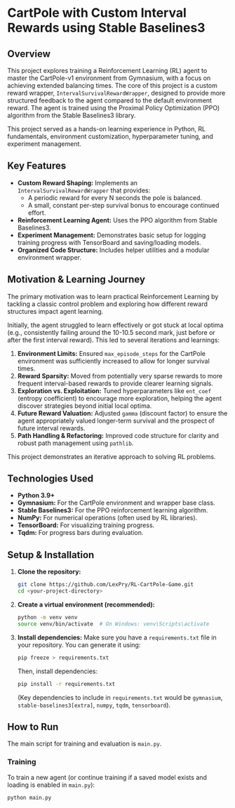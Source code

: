 # CartPole with Custom Interval Rewards using Stable Baselines3

## Overview

This project explores training a Reinforcement Learning (RL) agent to master the CartPole-v1 environment from Gymnasium, with a focus on achieving extended balancing times. The core of this project is a custom reward wrapper, `IntervalSurvivalRewardWrapper`, designed to provide more structured feedback to the agent compared to the default environment reward. The agent is trained using the Proximal Policy Optimization (PPO) algorithm from the Stable Baselines3 library.

This project served as a hands-on learning experience in Python, RL fundamentals, environment customization, hyperparameter tuning, and experiment management.

## Key Features

* **Custom Reward Shaping:** Implements an `IntervalSurvivalRewardWrapper` that provides:
    * A periodic reward for every N seconds the pole is balanced.
    * A small, constant per-step survival bonus to encourage continued effort.
* **Reinforcement Learning Agent:** Uses the PPO algorithm from Stable Baselines3.
* **Experiment Management:** Demonstrates basic setup for logging training progress with TensorBoard and saving/loading models.
* **Organized Code Structure:** Includes helper utilities and a modular environment wrapper.

## Motivation & Learning Journey

The primary motivation was to learn practical Reinforcement Learning by tackling a classic control problem and exploring how different reward structures impact agent learning.

Initially, the agent struggled to learn effectively or got stuck at local optima (e.g., consistently failing around the 10-10.5 second mark, just before or after the first interval reward). This led to several iterations and learnings:

1.  **Environment Limits:** Ensured `max_episode_steps` for the CartPole environment was sufficiently increased to allow for longer survival times.
2.  **Reward Sparsity:** Moved from potentially very sparse rewards to more frequent interval-based rewards to provide clearer learning signals.
3.  **Exploration vs. Exploitation:** Tuned hyperparameters like `ent_coef` (entropy coefficient) to encourage more exploration, helping the agent discover strategies beyond initial local optima.
4.  **Future Reward Valuation:** Adjusted `gamma` (discount factor) to ensure the agent appropriately valued longer-term survival and the prospect of future interval rewards.
5.  **Path Handling & Refactoring:** Improved code structure for clarity and robust path management using `pathlib`.

This project demonstrates an iterative approach to solving RL problems.

## Technologies Used

* **Python 3.9+**
* **Gymnasium:** For the CartPole environment and wrapper base class.
* **Stable Baselines3:** For the PPO reinforcement learning algorithm.
* **NumPy:** For numerical operations (often used by RL libraries).
* **TensorBoard:** For visualizing training progress.
* **Tqdm:** For progress bars during evaluation.

## Setup & Installation

1.  **Clone the repository:**
    ```bash
    git clone https://github.com/LexPry/RL-CartPole-Game.git
    cd <your-project-directory>
    ```

2.  **Create a virtual environment (recommended):**
    ```bash
    python -m venv venv
    source venv/bin/activate  # On Windows: venv\Scripts\activate
    ```

3.  **Install dependencies:**
    Make sure you have a `requirements.txt` file in your repository. You can generate it using:
    ```bash
    pip freeze > requirements.txt
    ```
    Then, install dependencies:
    ```bash
    pip install -r requirements.txt
    ```
    (Key dependencies to include in `requirements.txt` would be `gymnasium`, `stable-baselines3[extra]`, `numpy`, `tqdm`, `tensorboard`).

## How to Run

The main script for training and evaluation is `main.py`.

### Training

To train a new agent (or continue training if a saved model exists and loading is enabled in `main.py`):

```bash
python main.py
